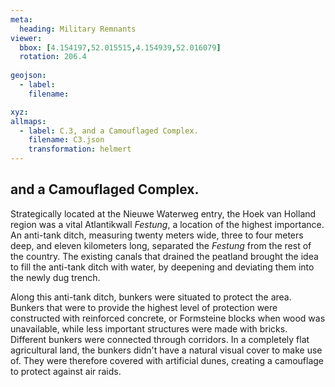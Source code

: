 ```yaml
---
meta:
  heading: Military Remnants
viewer:
  bbox: [4.154197,52.015515,4.154939,52.016079]
  rotation: 206.4
  
geojson:
  - label:
    filename: 

xyz:
allmaps:
  - label: C.3, and a Camouflaged Complex.
    filename: C3.json
    transformation: helmert
---
```


## and a Camouflaged Complex.

Strategically located at the Nieuwe Waterweg entry, the Hoek van Holland region was a vital Atlantikwall *Festung*, a location of the highest importance. An anti-tank ditch, measuring twenty meters wide, three to four meters deep, and eleven kilometers long, separated the *Festung* from the rest of the country. The existing canals that drained the peatland brought the idea to fill the anti-tank ditch with water, by deepening and deviating them into the newly dug trench.

Along this anti-tank ditch, bunkers were situated to protect the area. Bunkers that were to provide the highest level of protection were constructed with reinforced concrete, or Formsteine blocks when wood was unavailable, while less important structures were made with bricks. Different bunkers were connected through corridors. In a completely flat agricultural land, the bunkers didn't have a natural visual cover to make use of. They were therefore covered with artificial dunes, creating a camouflage to protect against air raids.